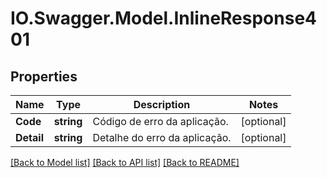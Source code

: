 # IO.Swagger.Model.InlineResponse401
## Properties

Name | Type | Description | Notes
------------ | ------------- | ------------- | -------------
**Code** | **string** | Código de erro da aplicação. | [optional] 
**Detail** | **string** | Detalhe do erro da aplicação. | [optional] 

[[Back to Model list]](../README.md#documentation-for-models) [[Back to API list]](../README.md#documentation-for-api-endpoints) [[Back to README]](../README.md)

